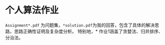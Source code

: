 # 个人算法作业
`Assignment*.pdf` 为问题集，`*solution.pdf`为我的回答，包含了具体的解决思路，思路正确性证明及复杂度分析。
特别地，* 作业1涵盖了贪婪法、归并排序、分治法。
